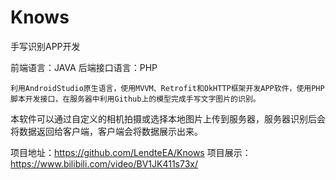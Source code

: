 # Knows
手写识别APP开发

前端语言：JAVA                               后端接口语言：PHP

    利用AndroidStudio原生语言，使用MVVM、Retrofit和OkHTTP框架开发APP软件，使用PHP脚本开发接口，在服务器中利用Github上的模型完成手写文字图片的识别。
本软件可以通过自定义的相机拍摄或选择本地图片上传到服务器，服务器识别后会将数据返回给客户端，客户端会将数据展示出来。

项目地址：https://github.com/LendteEA/Knows
项目展示：https://www.bilibili.com/video/BV1JK411s73x/


